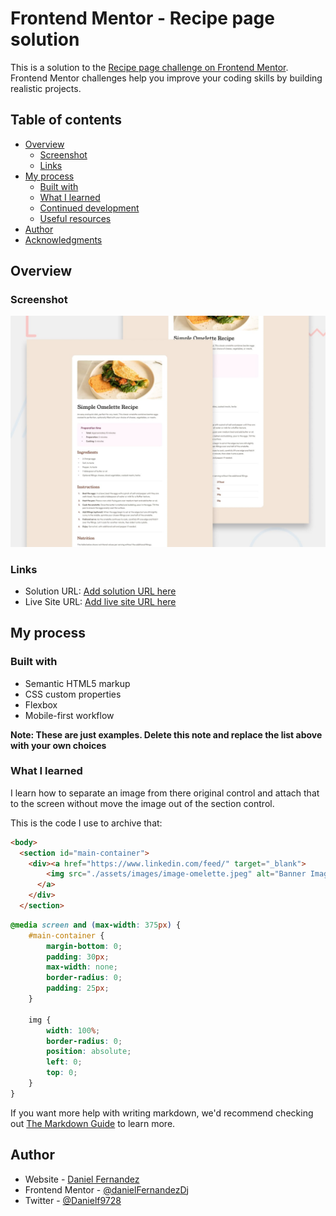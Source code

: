 # Frontend Mentor - Recipe page solution

This is a solution to the [Recipe page challenge on Frontend Mentor](https://www.frontendmentor.io/challenges/recipe-page-KiTsR8QQKm). Frontend Mentor challenges help you improve your coding skills by building realistic projects. 

## Table of contents

- [Overview](#overview)
  - [Screenshot](#screenshot)
  - [Links](#links)
- [My process](#my-process)
  - [Built with](#built-with)
  - [What I learned](#what-i-learned)
  - [Continued development](#continued-development)
  - [Useful resources](#useful-resources)
- [Author](#author)
- [Acknowledgments](#acknowledgments)

## Overview

### Screenshot

![](./design/desktop-preview.jpg)

### Links

- Solution URL: [Add solution URL here](https://github.com/danielFernandezDj/recipe-page-main-fontendmentor--2.git)
- Live Site URL: [Add live site URL here](https://danielfernandezdj.github.io/recipe-page-main-fontendmentor--2/)

## My process

### Built with

- Semantic HTML5 markup
- CSS custom properties
- Flexbox
- Mobile-first workflow

**Note: These are just examples. Delete this note and replace the list above with your own choices**

### What I learned

I learn how to separate an image from there original control and attach that to the screen without move the image
out of the section control.

This is the code I use to archive that:

```html
<body>
  <section id="main-container">
    <div><a href="https://www.linkedin.com/feed/" target="_blank">
        <img src="./assets/images/image-omelette.jpeg" alt="Banner Image">
      </a>
    </div>
  </section>
```
```css
@media screen and (max-width: 375px) {
    #main-container {
        margin-bottom: 0;
        padding: 30px;
        max-width: none;
        border-radius: 0;
        padding: 25px;
    }

    img {
        width: 100%;
        border-radius: 0;
        position: absolute;
        left: 0;
        top: 0;
    }
}
```

If you want more help with writing markdown, we'd recommend checking out [The Markdown Guide](https://www.markdownguide.org/) to learn more.

## Author

- Website - [Daniel Fernandez](https://www.linkedin.com/in/daniel-fernandez-953432122/)
- Frontend Mentor - [@danielFernandezDj](https://www.frontendmentor.io/profile/danielFernandezDj)
- Twitter - [@Danielf9728](https://twitter.com/Danielf9728)

